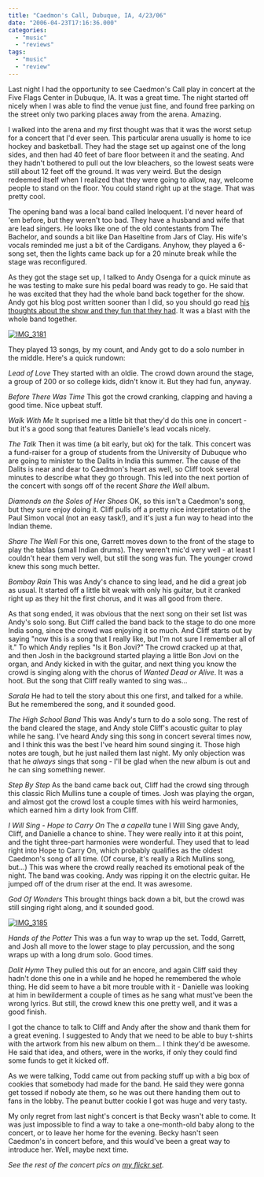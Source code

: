 ```yaml
---
title: "Caedmon's Call, Dubuque, IA, 4/23/06"
date: "2006-04-23T17:16:36.000"
categories: 
  - "music"
  - "reviews"
tags: 
  - "music"
  - "review"
---
```


Last night I had the opportunity to see Caedmon's Call play in concert at the Five Flags Center in Dubuque, IA. It was a great time. The night started off nicely when I was able to find the venue just fine, and found free parking on the street only two parking places away from the arena. Amazing.

I walked into the arena and my first thought was that it was the worst setup for a concert that I'd ever seen. This particular arena usually is home to ice hockey and basketball. They had the stage set up against one of the long sides, and then had 40 feet of bare floor between it and the seating. And they hadn't bothered to pull out the low bleachers, so the lowest seats were still about 12 feet off the ground. It was very weird. But the design redeemed itself when I realized that they were going to allow, nay, welcome people to stand on the floor. You could stand right up at the stage. That was pretty cool.

The opening band was a local band called Ineloquent. I'd never heard of 'em before, but they weren't too bad. They have a husband and wife that are lead singers. He looks like one of the old contestants from The Bachelor, and sounds a bit like Dan Haseltine from Jars of Clay. His wife's vocals reminded me just a bit of the Cardigans. Anyhow, they played a 6-song set, then the lights came back up for a 20 minute break while the stage was reconfigured.

As they got the stage set up, I talked to Andy Osenga for a quick minute as he was testing to make sure his pedal board was ready to go. He said that he was excited that they had the whole band back together for the show. Andy got his blog post written sooner than I did, so you should go read [his thoughts about the show and they fun that they had](http://www.andrewosenga.com/blog/2006/04/23/dubuque-ia-part-deux/). It was a blast with the whole band together.

[![IMG_3181](http://static.flickr.com/47/133544985_fe0390fb4e_m.jpg)](http://www.flickr.com/photos/chrishubbs/133544985/ "Photo Sharing")

They played 13 songs, by my count, and Andy got to do a solo number in the middle. Here's a quick rundown:

_Lead of Love_ They started with an oldie. The crowd down around the stage, a group of 200 or so college kids, didn't know it. But they had fun, anyway.

_Before There Was Time_ This got the crowd cranking, clapping and having a good time. Nice upbeat stuff.

_Walk With Me_ It suprised me a little bit that they'd do this one in concert - but it's a good song that features Danielle's lead vocals nicely.

_The Talk_ Then it was time (a bit early, but ok) for the talk. This concert was a fund-raiser for a group of students from the University of Dubuque who are going to minister to the Dalits in India this summer. The cause of the Dalits is near and dear to Caedmon's heart as well, so Cliff took several minutes to describe what they go through. This led into the next portion of the concert with songs off of the recent _Share the Well_ album.

_Diamonds on the Soles of Her Shoes_ OK, so this isn't a Caedmon's song, but they sure enjoy doing it. Cliff pulls off a pretty nice interpretation of the Paul Simon vocal (not an easy task!), and it's just a fun way to head into the Indian theme.

_Share The Well_ For this one, Garrett moves down to the front of the stage to play the tablas (small Indian drums). They weren't mic'd very well - at least I couldn't hear them very well, but still the song was fun. The younger crowd knew this song much better.

_Bombay Rain_ This was Andy's chance to sing lead, and he did a great job as usual. It started off a little bit weak with only his guitar, but it cranked right up as they hit the first chorus, and it was all good from there.

As that song ended, it was obvious that the next song on their set list was Andy's solo song. But Cliff called the band back to the stage to do one more India song, since the crowd was enjoying it so much. And Cliff starts out by saying "now this is a song that I really like, but I'm not sure I remember all of it." To which Andy replies "Is it Bon Jovi?" The crowd cracked up at that, and then Josh in the background started playing a little Bon Jovi on the organ, and Andy kicked in with the guitar, and next thing you know the crowd is singing along with the chorus of _Wanted Dead or Alive_. It was a hoot. But the song that Cliff really wanted to sing was...

_Sarala_ He had to tell the story about this one first, and talked for a while. But he remembered the song, and it sounded good.

_The High School Band_ This was Andy's turn to do a solo song. The rest of the band cleared the stage, and Andy stole Cliff's acoustic guitar to play while he sang. I've heard Andy sing this song in concert several times now, and I think this was the best I've heard him sound singing it. Those high notes are tough, but he just nailed them last night. My only objection was that he _always_ sings that song - I'll be glad when the new album is out and he can sing something newer.

_Step By Step_ As the band came back out, Cliff had the crowd sing through this classic Rich Mullins tune a couple of times. Josh was playing the organ, and almost got the crowd lost a couple times with his weird harmonies, which earned him a dirty look from Cliff.

_I Will Sing - Hope to Carry On_ The _a capella_ tune I Will Sing gave Andy, Cliff, and Danielle a chance to shine. They were really into it at this point, and the tight three-part harmonies were wonderful. They used that to lead right into Hope to Carry On, which probably qualifies as the oldest Caedmon's song of all time. (Of course, it's really a Rich Mullins song, but...) This was where the crowd really reached its emotional peak of the night. The band was cooking. Andy was ripping it on the electric guitar. He jumped off of the drum riser at the end. It was awesome.

_God Of Wonders_ This brought things back down a bit, but the crowd was still singing right along, and it sounded good.

[![IMG_3185](http://static.flickr.com/45/133545012_aae042bfe0_m.jpg)](http://www.flickr.com/photos/chrishubbs/133545012/ "Photo Sharing")

_Hands of the Potter_ This was a fun way to wrap up the set. Todd, Garrett, and Josh all move to the lower stage to play percussion, and the song wraps up with a long drum solo. Good times.

_Dalit Hymn_ They pulled this out for an encore, and again Cliff said they hadn't done this one in a while and he hoped he remembered the whole thing. He did seem to have a bit more trouble with it - Danielle was looking at him in bewilderment a couple of times as he sang what must've been the wrong lyrics. But still, the crowd knew this one pretty well, and it was a good finish.

I got the chance to talk to Cliff and Andy after the show and thank them for a great evening. I suggested to Andy that we need to be able to buy t-shirts with the artwork from his new album on them... I think they'd be awesome. He said that idea, and others, were in the works, if only they could find some funds to get it kicked off.

As we were talking, Todd came out from packing stuff up with a big box of cookies that somebody had made for the band. He said they were gonna get tossed if nobody ate them, so he was out there handing them out to fans in the lobby. The peanut butter cookie I got was huge and very tasty.

My only regret from last night's concert is that Becky wasn't able to come. It was just impossible to find a way to take a one-month-old baby along to the concert, or to leave her home for the evening. Becky hasn't seen Caedmon's in concert before, and this would've been a great way to introduce her. Well, maybe next time.

_See the rest of the concert pics on [my flickr set](http://www.flickr.com/photos/chrishubbs/sets/72057594114792777/)._
